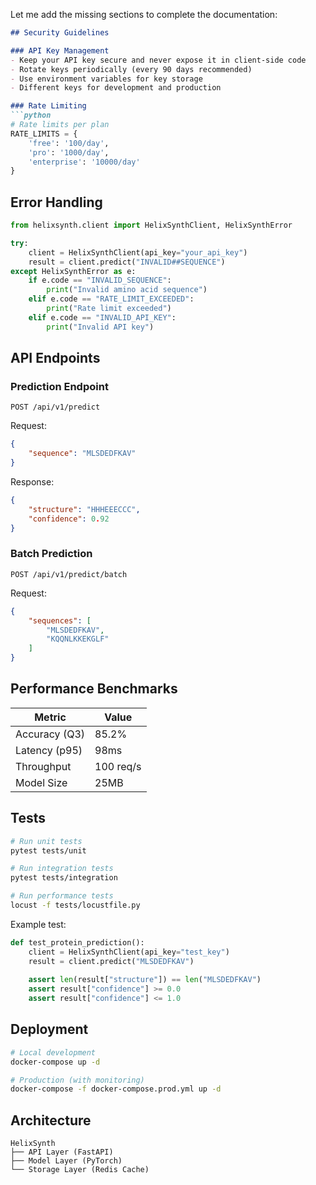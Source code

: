 Let me add the missing sections to complete the documentation:

```markdown
## Security Guidelines

### API Key Management
- Keep your API key secure and never expose it in client-side code
- Rotate keys periodically (every 90 days recommended)
- Use environment variables for key storage
- Different keys for development and production

### Rate Limiting
```python
# Rate limits per plan
RATE_LIMITS = {
    'free': '100/day',
    'pro': '1000/day',
    'enterprise': '10000/day'
}
```

## Error Handling

```python
from helixsynth.client import HelixSynthClient, HelixSynthError

try:
    client = HelixSynthClient(api_key="your_api_key")
    result = client.predict("INVALID##SEQUENCE")
except HelixSynthError as e:
    if e.code == "INVALID_SEQUENCE":
        print("Invalid amino acid sequence")
    elif e.code == "RATE_LIMIT_EXCEEDED":
        print("Rate limit exceeded")
    elif e.code == "INVALID_API_KEY":
        print("Invalid API key")
```

## API Endpoints

### Prediction Endpoint
`POST /api/v1/predict`

Request:
```json
{
    "sequence": "MLSDEDFKAV"
}
```

Response:
```json
{
    "structure": "HHHEEECCC",
    "confidence": 0.92
}
```

### Batch Prediction
`POST /api/v1/predict/batch`

Request:
```json
{
    "sequences": [
        "MLSDEDFKAV",
        "KQQNLKKEKGLF"
    ]
}
```

## Performance Benchmarks

| Metric        | Value     |
|---------------|-----------|
| Accuracy (Q3) | 85.2%     |
| Latency (p95) | 98ms      |
| Throughput    | 100 req/s |
| Model Size    | 25MB      |

## Tests

```bash
# Run unit tests
pytest tests/unit

# Run integration tests
pytest tests/integration

# Run performance tests
locust -f tests/locustfile.py
```

Example test:
```python
def test_protein_prediction():
    client = HelixSynthClient(api_key="test_key")
    result = client.predict("MLSDEDFKAV")
    
    assert len(result["structure"]) == len("MLSDEDFKAV")
    assert result["confidence"] >= 0.0
    assert result["confidence"] <= 1.0
```

## Deployment

```bash
# Local development
docker-compose up -d

# Production (with monitoring)
docker-compose -f docker-compose.prod.yml up -d
```

## Architecture
```
HelixSynth
├── API Layer (FastAPI)
├── Model Layer (PyTorch)
└── Storage Layer (Redis Cache)
```
